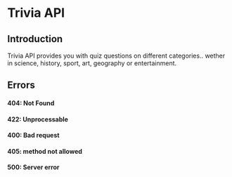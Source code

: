# Trivia API

## Introduction
Trivia API provides you with quiz questions on different categories.. wether in science, history, sport, art, geography or entertainment.

## Errors
#### 404: Not Found
#### 422: Unprocessable
#### 400: Bad request
#### 405: method not allowed
#### 500: Server error
